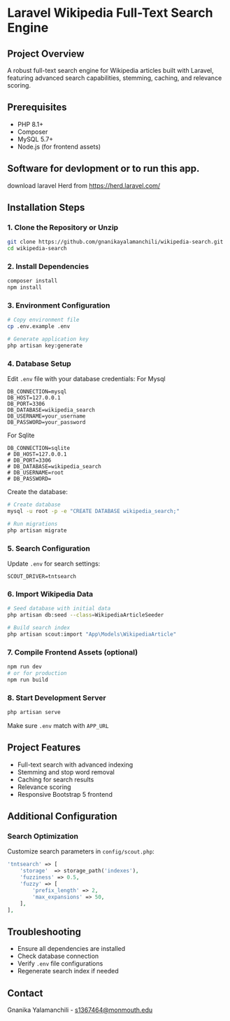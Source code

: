# Laravel Wikipedia Full-Text Search Engine

## Project Overview
A robust full-text search engine for Wikipedia articles built with Laravel, featuring advanced search capabilities, stemming, caching, and relevance scoring.

## Prerequisites
- PHP 8.1+
- Composer
- MySQL 5.7+
- Node.js (for frontend assets)


## Software for devlopment or to run this app.
download laravel Herd from https://herd.laravel.com/

## Installation Steps


### 1. Clone the Repository or Unzip
```bash
git clone https://github.com/gnanikayalamanchili/wikipedia-search.git
cd wikipedia-search
```

### 2. Install Dependencies
```bash
composer install
npm install
```

### 3. Environment Configuration
```bash
# Copy environment file
cp .env.example .env

# Generate application key
php artisan key:generate
```

### 4. Database Setup
Edit `.env` file with your database credentials:
For Mysql
```
DB_CONNECTION=mysql
DB_HOST=127.0.0.1
DB_PORT=3306
DB_DATABASE=wikipedia_search
DB_USERNAME=your_username
DB_PASSWORD=your_password
```
For Sqlite
```
DB_CONNECTION=sqlite
# DB_HOST=127.0.0.1
# DB_PORT=3306
# DB_DATABASE=wikipedia_search
# DB_USERNAME=root
# DB_PASSWORD=
```
Create the database:
```bash
# Create database
mysql -u root -p -e "CREATE DATABASE wikipedia_search;"

# Run migrations
php artisan migrate
```

### 5. Search Configuration
Update `.env` for search settings:
```
SCOUT_DRIVER=tntsearch
```

### 6. Import Wikipedia Data
```bash
# Seed database with initial data
php artisan db:seed --class=WikipediaArticleSeeder

# Build search index
php artisan scout:import "App\Models\WikipediaArticle"
```

### 7. Compile Frontend Assets (optional)
```bash
npm run dev
# or for production
npm run build
```

### 8. Start Development Server
```bash
php artisan serve
```
Make sure `.env` match with `APP_URL`

## Project Features
- Full-text search with advanced indexing
- Stemming and stop word removal
- Caching for search results
- Relevance scoring
- Responsive Bootstrap 5 frontend

## Additional Configuration

### Search Optimization
Customize search parameters in `config/scout.php`:
```php
'tntsearch' => [
    'storage'  => storage_path('indexes'),
    'fuzziness' => 0.5,
    'fuzzy' => [
        'prefix_length' => 2,
        'max_expansions' => 50,
    ],
],
```


## Troubleshooting
- Ensure all dependencies are installed
- Check database connection
- Verify `.env` file configurations
- Regenerate search index if needed

## Contact
Gnanika Yalamanchili - s1367464@monmouth.edu
